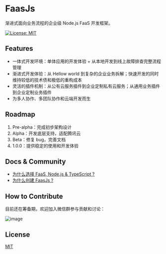 # FaasJs

渐进式面向业务流程的企业级 Node.js FaaS 开发框架。

[![License: MIT](https://img.shields.io/badge/License-MIT-yellow.svg)](https://opensource.org/licenses/MIT)

## Features

* 一体式开发环境：单体应用的开发体验 + 从本地开发到线上故障排查完整流程管理
* 渐进式开发体验：从 Hellow world 到复杂的企业业务拆解；快速开发的同时维持较低的技术债和极低的重构成本
* 灵活的插件机制：从公有云服务插件到企业定制私有云服务；从通用业务插件到企业定制业务插件
* 为多人协作、多团队协作和云端开发而生

## Roadmap

1. Pre-alpha：完成初步架构设计
2. Alpha：开发底层支持，适配腾讯云
3. Beta：修复 bug，完善文档
4. 1.0.0：提供稳定的使用和开发体验

## Docs & Community

* [为什么选择 FaaS, Node.js & TypeScript ?](/faasjs/faasjs/wiki/Why-FaaS,-Node.js-&-TypeScript-%3F)
* [为什么创建 FaasJs ?](/faasjs/faasjs/wiki/Why-create-FaasJs-%3F)

## How to Contribute

目前还在筹备期，欢迎加入微信群参与贡献和讨论：

![image](https://user-images.githubusercontent.com/215433/56074015-059fea80-5dde-11e9-8a61-afc97aa7288b.png)

## License

[MIT](LICENSE)

